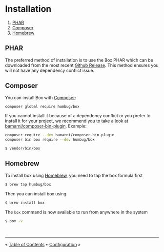 # Installation

1. [PHAR](#phar)
1. [Composer](#composer)
1. [Homebrew](#homebrew)

## PHAR

The preferred method of installation is to use the Box PHAR which can be downloaded from the most recent
[Github Release][releases]. This method ensures you will not have any dependency conflict issue.


## Composer

You can install Box with [Composer][composer]:

```bash
composer global require humbug/box
```

If you cannot install it because of a dependency conflict or you prefer to install it for your project, we recommend
you to take a look at [bamarni/composer-bin-plugin][bamarni/composer-bin-plugin]. Example:

```bash
composer require --dev bamarni/composer-bin-plugin
composer bin box require --dev humbug/box

$ vendor/bin/box
```

## Homebrew

To install box using [Homebrew](https://brew.sh), you need to tap the box formula first

```bash
$ brew tap humbug/box
```

Then you can install box using

```bash
$ brew install box
```

The `box` command is now available to run from anywhere in the system

```bash
$ box -v
```

<br />
<hr />

« [Table of Contents](../README.md#table-of-contents) • [Configuration](configuration.md) »


[releases]: https://github.com/humbug/box/releases
[composer]: https://getcomposer.org
[bamarni/composer-bin-plugin]: https://github.com/bamarni/composer-bin-plugin
